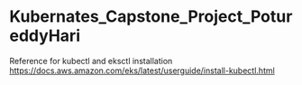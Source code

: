 # Kubernates_Capstone_Project_PotureddyHari

Reference for kubectl and eksctl installation 
https://docs.aws.amazon.com/eks/latest/userguide/install-kubectl.html
